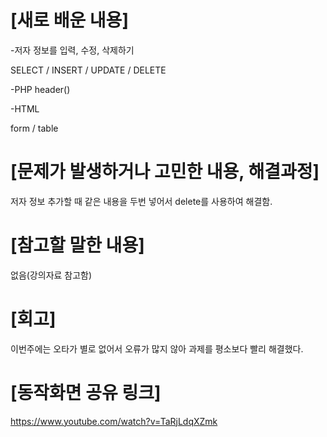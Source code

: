 # [새로 배운 내용]
-저자 정보를 입력, 수정, 삭제하기

SELECT / INSERT / UPDATE / DELETE

-PHP
header() 

-HTML

form / table

# [문제가 발생하거나 고민한 내용, 해결과정]
저자 정보 추가할 때 같은 내용을 두번 넣어서 delete를 사용하여 해결함.

# [참고할 말한 내용]
없음(강의자료 참고함)

# [회고]
이번주에는 오타가 별로 없어서 오류가 많지 않아 과제를 평소보다 빨리 해결했다.

# [동작화면 공유 링크]
https://www.youtube.com/watch?v=TaRjLdqXZmk
